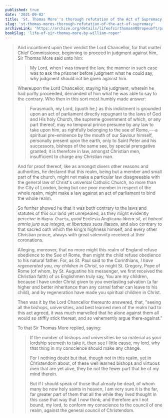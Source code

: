 ```yaml
---
published: true
date: '2021-09-02'
title: 'St. Thomas More''s thorough refutation of the Act of Supremacy'
slug: 'st-thomas-mores-thorough-refutation-of-the-act-of-supremacy'
archiveLink: 'https://archive.org/details/lifeofsirthomasm00ropeuoft/page/90?view=theater'
bookSlug: 'life-of-sir-thomas-more-by-william-roper'
---
```


> And incontinent upon their verdict the Lord Chancellor, for that matter Chief Commissioner, beginning to proceed in judgment against him, Sir Thomas More said unto him:
>
> > My Lord, when I was toward the law, the manner in such case was to ask the prisoner before judgment what he could say, why judgment should not be given against him.
>
> Whereupon the Lord Chancellor, staying his judgment, wherein he had partly proceeded, demanded of him what he was able to say to the contrary. Who then in this sort most humbly made answer:
>
> > Forasmuch, my Lord, (quoth he,) as this indictment is grounded upon an act of parliament directly repugnant to the laws of God and His holy Church, the supreme government of which, or any part thereof, may no temporal prince presume by any law to take upon him, as rightfully belonging to the see of Rome,---a spiritual pre-eminence by the mouth of our Saviour himself, personally present upon the earth, only to Saint Peter and his successors, bishops of the same see, by special prerogative granted; it is therefore in law, amongst Christian men, insufficient to charge any Christian man.
>
> And for proof thereof, like as amongst divers other reasons and authorities, he declared that this realm, being but a member and small part of the church, might not make a particular law disagreeable with the general law of Christ's universal Catholic Church, no more than the City of London, being but one poor member in respect of the whole realm, might make a law against an act of parliament to bind the whole realm.
>
> So further showed he that it was both contrary to the laws and statutes of this our land yet unrepealed, as they might evidently perceive in `Magna Charta`, *quod* Ecclesia Anglicana *libera sit, et habeat omnia jura sua integra, et libertates suas illæsas*, and also contrary to that sacred oath which the king's highness himself, and every other Christian prince, always with great solemnity received at their coronations.
>
> Alleging, moreover, that no more might this realm of England refuse obedience to the See of Rome, than might the child refuse obedience to his natural father. For, as St. Paul said to the Corinthians, *I have regenerated you, my children in Christ*, so might St. Gregory, Pope of Rome (of whom, by St. Augustine his messenger, we first received the Christian faith) of us Englishmen truly say, You are my children, because I have under Christ given to you everlasting salvation (a far higher and better inheritance than any carnal father can leave to his child), and by regeneration have made you spiritual children in Christ.
>
> Then was it by the Lord Chancellor thereunto answered, that, "seeing all the bishops, universities, and best learned men of the realm had to this act agreed, it was much marvelled that he alone against them all would so stiffly stick thereat, and so vehemently argue there-against."
>
> To that Sir Thomas More replied, saying:
>
> > If the number of bishops and universities be so material as your lordship seemeth to take it, then see I little cause, my lord, why that thing in my conscience should make any change.
> >
> > For I nothing doubt but that, though not in this realm, yet in Christendom about, of these well learned bishops and virtuous men that are yet alive, they be not the fewer part that be of my mind therein.
> >
> > But if I should speak of those that already be dead, of whom many be now holy saints in heaven, I am very sure it is the far, far greater part of them that all the while they lived thought in this case that way that I now think; and therefore am I not bound, my lord, to conform my conscience to the council of one realm, against the general council of Christendom.